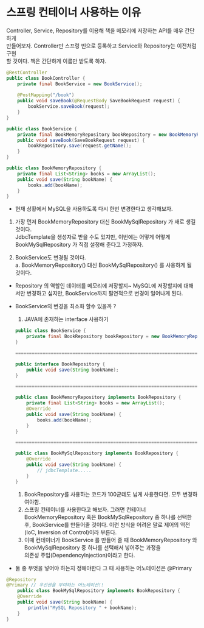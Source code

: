 # 스프링 컨테이너 사용하는 이유

Controller, Service, Repository를 이용해 책을 메모리에 저장하는 API를 매우 간단하게  
만들어보자. Controller만 스프링 빈으로 등록하고 Service와 Repository는 이전처럼 구현  
할 것이다. 책은 간단하게 이름만 받도록 하자.  

```Java
@RestController
public class BookController {
	private final BookService = new BookService();
	
	@PostMapping("/book")
	public void saveBook(@RequestBody SaveBookRequest request) {
		bookService.saveBook(request);
	}
}
```

```Java
public class BookService {
	private final BookMemoryRepository bookRepository = new BookMemoryRepository();
	public void saveBook(SaveBookRequest request) {
		bookRepository.save(request.getName();
	}
}
```

```Java
public class BookMemoryRepository {
	private final List<String> books = new ArrayList();
	public void save(String bookName) {
		books.add(bookName);
	}
}
```

- 현재 상황에서 MySQL을 사용하도록 다시 한번 변경한다고 생각해보자.

1. 가장 먼저 BookMemoryRepository 대신 BookMySqlRepository 가 새로 생길 것이다.  
    JdbcTemplate을 생성자로 받을 수도 있지만, 이번에는 어떻게 어떻게  
    BookMySqlRepository 가 직접 설정해 준다고 가정하자.  
    
2. BookService도 변경될 것이다.  
    a. BookMemoryRepository() 대신 BookMySqlRepository() 를 사용하게 될 것이다.  
    

- Repository 의 역할인 데이터를 메모리에 저장할지~ MySQL에 저장할지에 대해서만 변경하고 싶지만, BookService까지 필연적으로 변경이 일어나게 된다.

  

- BookService의 변경을 최소화 할수 있을까 ?
    
    1. JAVA에 존재하는 interface 사용하기
    
    ```Java
    public class BookService {
    	private final BookRepository bookRepository = new BookMemoryRepository();
    }
    
    =========================================================================
    
    public interface BookRepository {
    	public void save(String bookName);
    }
    
    =========================================================================
    
    public class BookMemoryRepository implements BookRepository {
    	private final List<String> books = new ArrayList();
    	@Override
    	public void save(String bookName) {
    		books.add(bookName);
    	}
    }
    
    =========================================================================
    
    public class BookMySqlRepository implements BookRepository {
    	@Override
    	public void save(String bookName) {
    		// jdbcTemplate.....
    	}
    }
    ```
    
    1. BookRepository를 사용하는 코드가 100군데도 넘게 사용한다면. 모두 변경하여야함.
    2. 스프링 컨테이너를 사용한다고 해보자. 그러면 컨테이너 BookMemoryRepository 혹은 BookMySqlRepository 중 하나를 선택한 후, BookService를 만들어줄 것이다. 이런 방식을 어려운 말로 제어의 역전 (IoC, Inversion of Control)이라 부른다.
    3. 이때 컨테이너가 BookService 를 만들어 줄 때 BookMemoryRepository 와  
        BookMySqlRepository 중 하나를 선택해서 넣어주는 과정을  
        의존성 주입(DependencyInjection)이라고 한다.
    
- 둘 중 무엇을 넣어야 하는지 정해야한다 그 때 사용하는 어노테이션은 @Primary

```Java
@Repository
@Primary // 우선권을 부여하는 어노테이션!!
	public class BookMySqlRepository implements BookRepository {
	@Override
	public void save(String bookName) {
		println("MySQL Repository " + bookName);
	}
}
```

  

